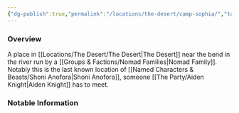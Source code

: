 ```yaml
---
{"dg-publish":true,"permalink":"/locations/the-desert/camp-sophia/","tags":["Undiscovered"],"updated":"2025-06-10T19:11:11.245+01:00"}
---
```



### Overview
A place in [[Locations/The Desert/The Desert\|The Desert]] near the bend in the river run by a [[Groups & Factions/Nomad Families\|Nomad Family]]. Notably this is the last known location of [[Named Characters & Beasts/Shoni Anofora\|Shoni Anofora]], someone [[The Party/Aiden Knight\|Aiden Knight]] has to meet.

### Notable Information 